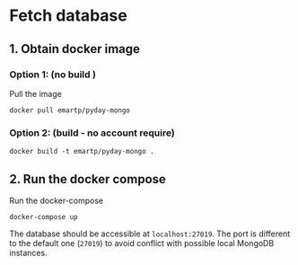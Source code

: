 # Fetch database 

## 1. Obtain docker image

### Option 1: (no build )

Pull the image
```
docker pull emartp/pyday-mongo 
``` 

### Option 2: (build - no account require)
```shell
docker build -t emartp/pyday-mongo .
```

## 2. Run the docker compose
Run the docker-compose 
```shell
docker-compose up
``` 

The database should be accessible at `localhost:27019`. The port is different to the default one (`27019`) to avoid conflict with possible local MongoDB instances.
